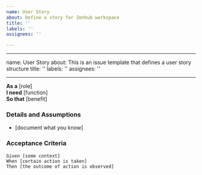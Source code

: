 ```yaml
---
name: User Story
about: Define a story for Zenhub workspace
title: ''
labels: ''
assignees: ''

---
```


---
name: User Story
about: This is an issue template that defines a user story structure
title: ''
labels: ''
assignees: ''

---

**As a** [role]  
 **I need** [function]  
 **So that** [benefit]  
   
 ### Details and Assumptions
 * [document what you know]
   
 ### Acceptance Criteria  
   
 ```gherkin
 Given [some context]
 When [certain action is taken]
 Then [the outcome of action is observed]
 ```

